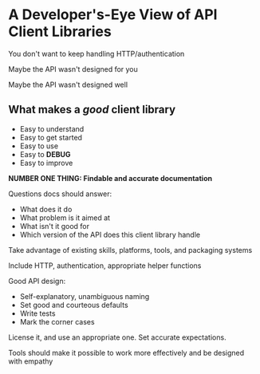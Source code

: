 # A Developer's-Eye View of API Client Libraries

You don't want to keep handling HTTP/authentication

Maybe the API wasn't designed for you

Maybe the API wasn't designed well

## What makes a *good* client library

- Easy to understand
- Easy to get started
- Easy to use
- Easy to **DEBUG**
- Easy to improve

**NUMBER ONE THING: Findable and accurate documentation**

Questions docs should answer:
- What does it do
- What problem is it aimed at
- What isn't it good for
- Which version of the API does this client library handle

Take advantage of existing skills, platforms, tools, and packaging systems

Include HTTP, authentication, appropriate helper functions

Good API design:
- Self-explanatory, unambiguous naming
- Set good and courteous defaults
- Write tests
- Mark the corner cases

License it, and use an appropriate one.
Set accurate expectations.

Tools should make it possible to work more effectively and be designed with empathy
